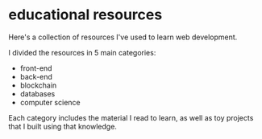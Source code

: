 # educational resources

Here's a collection of resources I've used to learn web development. 

I divided the resources in 5 main categories: 

- front-end
- back-end
- blockchain
- databases
- computer science

Each category includes the material I read to learn, as well as toy projects that I built using that knowledge. 
